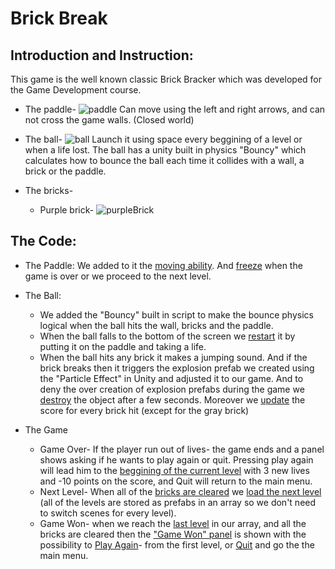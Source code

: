 # Brick Break

## Introduction and Instruction:
This game is the well known classic Brick Bracker which was developed for the Game Development course.

- The paddle- ![paddle](https://user-images.githubusercontent.com/33619352/82352691-ff2f6980-9a06-11ea-949b-0be949c8dcc7.JPG)
Can move using the left and right arrows, and can not cross the game walls. (Closed world)


- The ball- ![ball](https://user-images.githubusercontent.com/33619352/82353253-d5c30d80-9a07-11ea-93b3-e7a9d40eaa78.JPG)
Launch it using space every beggining of a level or when a life lost.
The ball has a unity built in physics "Bouncy" which calculates how to bounce the ball each time it collides with a wall, a brick or the paddle.

- The bricks-
  - Purple brick- ![purpleBrick](https://user-images.githubusercontent.com/33619352/82357949-79afb780-9a0e-11ea-850f-98a6951218ba.JPG)



## The Code:
- The Paddle: We added to it the [moving ability](https://github.com/EladMotzny/unity-homework-8/blob/b01c0ece711d050e7e927ca2bf93a37b6a34ba1e/Brick%20Breaker/Assets/Scripts/Paddle.cs#L24-L25). And [freeze](https://github.com/EladMotzny/unity-homework-8/blob/b01c0ece711d050e7e927ca2bf93a37b6a34ba1e/Brick%20Breaker/Assets/Scripts/Paddle.cs#L19-L22) when the game is over or we proceed to the next level.

- The Ball: 
  - We added the "Bouncy" built in script to make the bounce physics logical when the ball hits the wall, bricks and the paddle.
  - When the ball falls to the bottom of the screen we [restart](https://github.com/EladMotzny/unity-homework-8/blob/b01c0ece711d050e7e927ca2bf93a37b6a34ba1e/Brick%20Breaker/Assets/Scripts/Ball.cs#L49-L58) it by putting it on the paddle and taking a life.
   - When the ball hits any brick it makes a jumping sound. And if the brick breaks then it triggers the explosion prefab we created using the "Particle Effect" in Unity and adjusted it to our game. And to deny the over creation of explosion prefabs during the game we [destroy](https://github.com/EladMotzny/unity-homework-8/blob/b01c0ece711d050e7e927ca2bf93a37b6a34ba1e/Brick%20Breaker/Assets/Scripts/Ball.cs#L77) the object after a few seconds. Moreover we [update](https://github.com/EladMotzny/unity-homework-8/blob/b01c0ece711d050e7e927ca2bf93a37b6a34ba1e/Brick%20Breaker/Assets/Scripts/Ball.cs#L90) the score for every brick hit (except for the gray brick)

- The Game
  - Game Over- If the player run out of lives- the game ends and a panel shows asking if he wants to play again or quit. Pressing play again will lead him to the [beggining of the current level](https://github.com/EladMotzny/unity-homework-8/blob/3528f13bc67727aa60f8b78edd379de05d4988f4/Brick%20Breaker/Assets/Scripts/GameManager.cs#L89-L97) with 3 new lives and -10 points on the score, and Quit will return to the main menu.
  - Next Level- When all of the [bricks are cleared](https://github.com/EladMotzny/unity-homework-8/blob/3528f13bc67727aa60f8b78edd379de05d4988f4/Brick%20Breaker/Assets/Scripts/GameManager.cs#L59-L76) we [load the next level](https://github.com/EladMotzny/unity-homework-8/blob/3528f13bc67727aa60f8b78edd379de05d4988f4/Brick%20Breaker/Assets/Scripts/GameManager.cs#L78-L86) (all of the levels are stored as prefabs in an array so we don't need to switch scenes for every level).
  - Game Won- when we reach the [last level](https://github.com/EladMotzny/unity-homework-8/blob/3528f13bc67727aa60f8b78edd379de05d4988f4/Brick%20Breaker/Assets/Scripts/GameManager.cs#L62-L67) in our array, and all the bricks are cleared  then the ["Game Won" panel](https://github.com/EladMotzny/unity-homework-8/blob/3528f13bc67727aa60f8b78edd379de05d4988f4/Brick%20Breaker/Assets/Scripts/GameManager.cs#L103-L107) is shown with the possibility to [Play Again](https://github.com/EladMotzny/unity-homework-8/blob/3528f13bc67727aa60f8b78edd379de05d4988f4/Brick%20Breaker/Assets/Scripts/GameManager.cs#L109-L119)- from the first level, or [Quit](https://github.com/EladMotzny/unity-homework-8/blob/3528f13bc67727aa60f8b78edd379de05d4988f4/Brick%20Breaker/Assets/Scripts/GameManager.cs#L121-L124) and go the the main menu.
  
  
